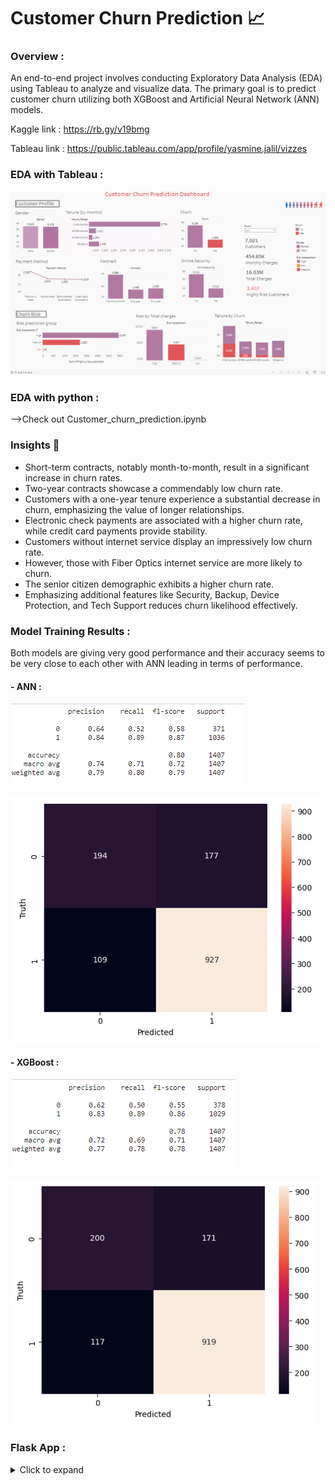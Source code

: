 # Customer Churn Prediction 📈
### Overview :
An end-to-end project involves conducting Exploratory Data Analysis (EDA) using Tableau to analyze and visualize data. The primary goal is to predict customer churn utilizing both XGBoost and Artificial Neural Network (ANN) models.

Kaggle link : https://rb.gy/v19bmg

Tableau link : https://public.tableau.com/app/profile/yasmine.jalil/vizzes
  ### EDA with Tableau :

 ![](images/dashboard.PNG)

### EDA with python :
-->Check out Customer_churn_prediction.ipynb
### Insights 🔮
- Short-term contracts, notably month-to-month, result in a significant increase in churn rates.
- Two-year contracts showcase a commendably low churn rate.
- Customers with a one-year tenure experience a substantial decrease in churn, emphasizing the value of longer relationships.
- Electronic check payments are associated with a higher churn rate, while credit card payments provide stability.
- Customers without internet service display an impressively low churn rate.
- However, those with Fiber Optics internet service are more likely to churn.
- The senior citizen demographic exhibits a higher churn rate.
- Emphasizing additional features like Security, Backup, Device Protection, and Tech Support reduces churn likelihood effectively.
  
### Model Training Results :

Both models are giving very good performance and their accuracy seems to be very close to each other with ANN leading in terms of performance. 
#### - ANN :
  
 ![](images/cr_1.PNG) 
 
 ![](images/heat_map1.PNG)

#### - XGBoost :
  
 ![](images/cr_2.PNG) 
 
 ![](images/heat_map2.PNG)


### Flask App :
<details>
  <summary>Click to expand</summary>
- Form page to input users data :

 ![](images/form.PNG)
 
 - Prediction results :
   
 ![](images/churn_results.PNG)
</details>

